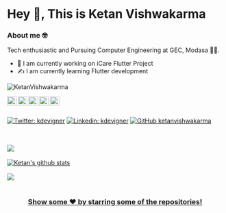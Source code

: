 # Hey 👋, This is Ketan Vishwakarma
### About me 🤓
Tech enthusiastic and Pursuing Computer Engineering at GEC, Modasa 👨‍🎓. 

- 💼 I am currently working on iCare Flutter Project
- ✍️ I am currently learning Flutter development


<p align="left"> <img src="https://komarev.com/ghpvc/?username=ketanvishwakarma&label=Views&color=blue&style=flat" alt="KetanVishwakarma" /> </p>

<a href="https://twitter.com/kdevigner">
  <img align="left" alt="Ketan's Twitter" width="22px" src="https://cdn.jsdelivr.net/npm/simple-icons@v3/icons/twitter.svg" />
</a>
<a href="https://linkedin.com/in/kdevigner">
  <img align="left" alt="Ketan's Linkdein" width="22px" src="https://cdn.jsdelivr.net/npm/simple-icons@v3/icons/linkedin.svg" />
</a>
<a href="https://github.com/ketanvishwakarma">
  <img align="left" alt="Ketan's Github" width="22px" src="https://cdn.jsdelivr.net/npm/simple-icons@v3/icons/github.svg" />
</a>
<a href="https://t.me/ketanvishwakarma">
  <img align="left" alt="Ketan's Telegram" width="22px" src="https://cdn.jsdelivr.net/npm/simple-icons@v3/icons/telegram.svg" />
</a>
<a href="https://instagram.com/kdevigner/">
  <img align="left" alt="Ketan's Instagram" width="22px" src="https://cdn.jsdelivr.net/npm/simple-icons@v3/icons/instagram.svg" />
</a>

<br/>
<br/>


[![Twitter: kdevigner](https://img.shields.io/twitter/follow/kdevigner?style=social)](https://twitter.com/kdevigner) 
[![Linkedin: kdevigner](https://img.shields.io/badge/-KetanVishwakarma-blue?style=flat-square&logo=Linkedin&logoColor=white&link=https://www.linkedin.com/in/kdevigner/)](https://www.linkedin.com/in/kdevigner/)
[![GitHub ketanvishwakarma](https://img.shields.io/github/followers/ketanvishwakarma?label=follow&style=social)](https://github.com/ketanvishwakarma)


<br/>
<br/>
<a href="https://github.com/ketanvishwakarma">
  <img align="center" src="https://github-readme-stats.vercel.app/api/top-langs/?username=ketanvishwakarma&theme=light&hide_langs_below=1" />
</a>

<br/>
<br/>
<a href="https://github.com/ketanvishwakarma">
 <img align="center" src="https://github-readme-stats.vercel.app/api?username=ketanvishwakarma&show_icons=true&theme=light&line_height=27" alt="Ketan's github stats"/>

<br/>
<br/>
<a href="https://github.com/ketanvishwakaram/icare_app">
  <img align="center" src="https://github-readme-stats.vercel.app/api/pin/?username=ketanvishwakarma&repo=icare_app&theme=light" />

<br/>
<br/>
<div align="center">

### Show some ❤️ by starring some of the repositories!

</div>
